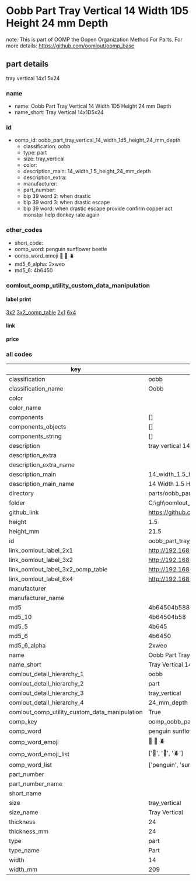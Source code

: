 # Oobb Part Tray Vertical 14 Width 1D5 Height 24 mm Depth  

note: This is part of OOMP the Oopen Organization Method For Parts. For more details: https://github.com/oomlout/oomp_base

##  part details
  



tray vertical 14x1.5x24



### name
* name: Oobb Part Tray Vertical 14 Width 1D5 Height 24 mm Depth
* name_short: Tray Vertical 14x1D5x24 
### id
* oomp_id: oobb_part_tray_vertical_14_width_1d5_height_24_mm_depth
  * classification: oobb
  * type: part
  * size: tray_vertical
  * color: 
  * description_main: 14_width_1.5_height_24_mm_depth
  * description_extra: 
  * manufacturer: 
  * part_number: 
  * bip 39 word 2: when drastic
  * bip 39 word 3: when drastic escape
  * bip 39 word: when drastic escape provide confirm copper act monster help donkey rate again

### other_codes
* short_code: 
* oomp_word: penguin sunflower beetle
* oomp_word_emoji :penguin: :sunflower: :beetle:
* md5_6_alpha: 2xweo
* md5_6: 4b6450






### oomlout_oomp_utility_custom_data_manipulation
#### label print
[3x2](http://192.168.1.245:1112/?label=oomp%202xweo)
[3x2_oomp_table](http://192.168.1.108:1112/?label=oomp%202xweo)
[2x1](http://192.168.1.242:1112/?label=oomp%202xweo)
[6x4](http://192.168.1.55:1112/?label=oomp%202xweo)    

#### link

                              

#### price







### all codes 
| key | value |  
| --- | --- |  
| classification | oobb |  
| classification_name | Oobb |  
| color |  |  
| color_name |  |  
| components | [] |  
| components_objects | [] |  
| components_string | [] |  
| description | tray vertical 14x1.5x24 |  
| description_extra |  |  
| description_extra_name |  |  
| description_main | 14_width_1.5_height_24_mm_depth |  
| description_main_name | 14 Width 1.5 Height 24 mm Depth |  
| directory | parts/oobb_part_tray_vertical_14_width_1d5_height_24_mm_depth |  
| folder | C:\gh\oomlout_oobb_version_4_generated_parts\parts\oobb_part_tray_vertical_14_width_1d5_height_24_mm_depth |  
| github_link | https://github.com/oomlout/oomlout_oomp_part_src/tree/main/parts/oobb_part_tray_vertical_14_width_1d5_height_24_mm_depth |  
| height | 1.5 |  
| height_mm | 21.5 |  
| id | oobb_part_tray_vertical_14_width_1d5_height_24_mm_depth |  
| link_oomlout_label_2x1 | http://192.168.1.242:1112/?label=oomp%202xweo |  
| link_oomlout_label_3x2 | http://192.168.1.245:1112/?label=oomp%202xweo |  
| link_oomlout_label_3x2_oomp_table | http://192.168.1.108:1112/?label=oomp%202xweo |  
| link_oomlout_label_6x4 | http://192.168.1.55:1112/?label=oomp%202xweo |  
| manufacturer |  |  
| manufacturer_name |  |  
| md5 | 4b64504b588f404cbf977ace9a1097d1 |  
| md5_10 | 4b64504b58 |  
| md5_5 | 4b645 |  
| md5_6 | 4b6450 |  
| md5_6_alpha | 2xweo |  
| name | Oobb Part Tray Vertical 14 Width 1D5 Height 24 mm Depth |  
| name_short | Tray Vertical 14x1D5x24  |  
| oomlout_detail_hierarchy_1 | oobb |  
| oomlout_detail_hierarchy_2 | part |  
| oomlout_detail_hierarchy_3 | tray_vertical |  
| oomlout_detail_hierarchy_4 | 24_mm_depth |  
| oomlout_oomp_utility_custom_data_manipulation | True |  
| oomp_key | oomp_oobb_part_tray_vertical_14_width_1d5_height_24_mm_depth |  
| oomp_word | penguin sunflower beetle |  
| oomp_word_emoji | :penguin: :sunflower: :beetle: |  
| oomp_word_emoji_list | [':penguin:', ':sunflower:', ':beetle:'] |  
| oomp_word_list | ['penguin', 'sunflower', 'beetle'] |  
| part_number |  |  
| part_number_name |  |  
| short_name |  |  
| size | tray_vertical |  
| size_name | Tray Vertical |  
| thickness | 24 |  
| thickness_mm | 24 |  
| type | part |  
| type_name | Part |  
| width | 14 |  
| width_mm | 209 |  
